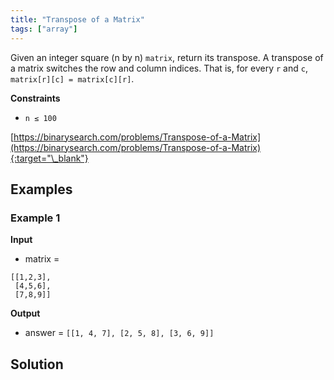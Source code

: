 ```yaml
---
title: "Transpose of a Matrix"
tags: ["array"]
---
```


Given an integer square (n by n) `matrix`, return its transpose. A transpose of a matrix switches the row and column indices. That is, for every `r` and `c`, `matrix[r][c] = matrix[c][r]`.

**Constraints**

- `n ≤ 100`

[https://binarysearch.com/problems/Transpose-of-a-Matrix](https://binarysearch.com/problems/Transpose-of-a-Matrix){:target="\_blank"}

## Examples

### Example 1

**Input**

- matrix =

```
[[1,2,3],
 [4,5,6],
 [7,8,9]]
```

**Output**

- answer = `[[1, 4, 7], [2, 5, 8], [3, 6, 9]]`

## Solution

<script src="https://gist.github.com/yaeba/16da7be5123724fcf6eccc25581cef5a.js?file=Transpose-of-a-Matrix.py"></script>
